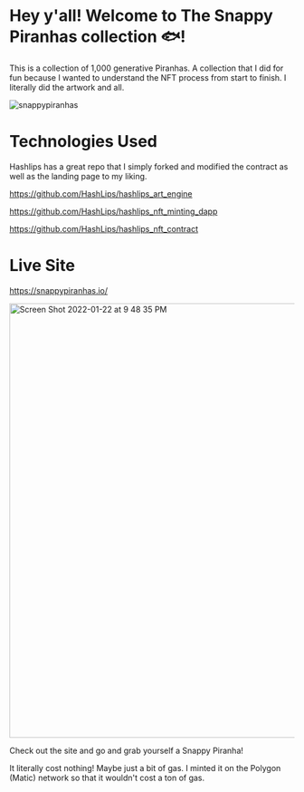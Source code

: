 # Hey y'all! Welcome to The Snappy Piranhas collection 🐟!

This is a collection of 1,000 generative Piranhas. A collection that I did for fun because I wanted to understand the NFT process from start to finish. 
I literally did the artwork and all.

![snappypiranhas](https://user-images.githubusercontent.com/88997637/150662196-a9e1338c-d431-4406-bef7-4022db11efc9.gif)

# Technologies Used

Hashlips has a great repo that I simply forked and modified the contract as well as the landing page to my liking. 

https://github.com/HashLips/hashlips_art_engine

https://github.com/HashLips/hashlips_nft_minting_dapp

https://github.com/HashLips/hashlips_nft_contract


# Live Site

https://snappypiranhas.io/

<img width="767" alt="Screen Shot 2022-01-22 at 9 48 35 PM" src="https://user-images.githubusercontent.com/88997637/150663984-4bdefe92-e9f6-4b79-a23f-28e970797966.png">


Check out the site and go and grab yourself a Snappy Piranha!

It literally cost nothing! Maybe just a bit of gas. I minted it on the Polygon (Matic) network so that it wouldn't cost a ton of gas. 


